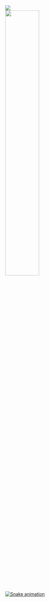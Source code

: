 <picture>
<source 
  srcset="https://github-readme-stats.vercel.app/api?username=rafaelhaziel&show_icons=true&theme=dark"
  media="(prefers-color-scheme: dark)"
/>
<source
  srcset="https://github-readme-stats.vercel.app/api?username=rafaelhazielshow_icons=true"
  media="(prefers-color-scheme: light), (prefers-color-scheme: no-preference)"
/>
<img src="https://github-readme-stats.vercel.app/api?username=rafaelhaziel&show_icons=true" />
</picture>

<div>
  <a href="https://beacons.ia/rafaelhaziel">
  <img width="46%" src="https://github-readme-stats.vercel.app/api/top-langs/?username=rafaelhaziel&layout=compact&langs_count=16&theme=dark"/>
</div>                                                                                                                          
 
![Snake animation](https://github.com/rafaelhaziel/rafaelhaziel/blob/output/github-contribution-grid-snake.svg)
